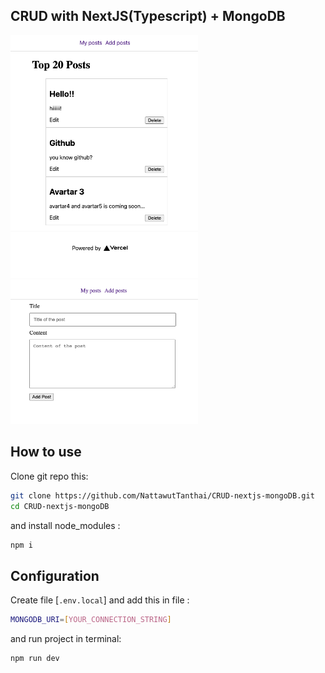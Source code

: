 ## CRUD with NextJS(Typescript) + MongoDB

<img src="./image/1.png" width="300" >

<img src="./image/2.png" width="300" >

## How to use
Clone git repo this:
```bash
git clone https://github.com/NattawutTanthai/CRUD-nextjs-mongoDB.git
cd CRUD-nextjs-mongoDB
```
and install node_modules :
```bash
npm i
```

## Configuration
Create file [`.env.local`]
and add this in file :
```bash
MONGODB_URI=[YOUR_CONNECTION_STRING]
```
and run project in terminal:
```bash
npm run dev
```
